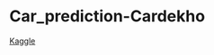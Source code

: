 # Car_prediction-Cardekho

[Kaggle](https://www.kaggle.com/datasets/nehalbirla/vehicle-dataset-from-cardekho)
